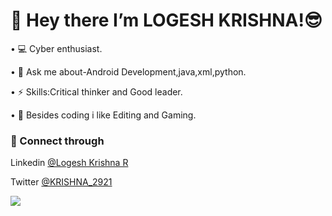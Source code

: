 # 👋 Hey there I’m LOGESH KRISHNA!😎

• 💻 Cyber enthusiast.

• 💬 Ask me about-Android Development,java,xml,python.

• ⚡ Skills:Critical thinker and Good leader.

• 💢 Besides coding i like Editing and Gaming.

### 🔗 Connect through

 Linkedin [@Logesh Krishna R](https://www.linkedin.com/in/logesh-krishna-r-0491b621b)
 
 Twitter [@KRISHNA_2921](https://twitter.com/KRISHNA_2921?t=Cy_ujyRxhIFJy9_q0RoluQ&s=09) 

 
 


<img src="https://github-readme-stats.vercel.app/api?username=LOGESHKRISHNA-R&&show_icons=true&title_color=ffffff&icon_color=bb2acf&text_color=daf7dc&bg_color=2a3889 ">
